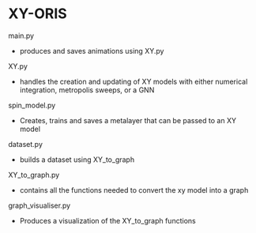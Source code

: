 # XY-ORIS

main.py 
- produces and saves animations using XY.py

XY.py
- handles the creation and updating of XY models with either numerical integration, metropolis sweeps, or a GNN

spin_model.py
- Creates, trains and saves a metalayer that can be passed to an XY model

dataset.py
- builds a dataset using XY_to_graph

XY_to_graph.py
- contains all the functions needed to convert the xy model into a graph

graph_visualiser.py
- Produces a visualization of the XY_to_graph functions 
